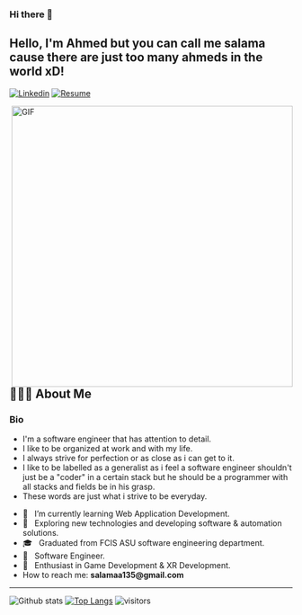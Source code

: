### Hi there 👋

<!--
**salama135/salama135** is a ✨ _special_ ✨ repository because its `README.md` (this file) appears on your GitHub profile.

Here are some ideas to get you started:

- 🔭 I’m currently working on ...
- 🌱 I’m currently learning ...
- 👯 I’m looking to collaborate on ...
- 🤔 I’m looking for help with ...
- 💬 Ask me about ...
- 📫 How to reach me: ...
- 😄 Pronouns: ...
- ⚡ Fun fact: ...
-->


<!-- Your title -->
## Hello, I'm Ahmed but you can call me salama cause there are just too many ahmeds in the world xD!

<!-- Your badges
You can use the website to generate badges: https://shields.io/
-->

[![Linkedin](https://img.shields.io/badge/-LinkedIn-blue?style=flat&logo=Linkedin&logoColor=white)](https://www.linkedin.com/in/ahmed-salama-182408161/)
[![Resume](https://img.shields.io/badge/Resume-<COLOR>.svg)](https://drive.google.com/file/d/1_pVPYTK-xjvIKhMmw39TNwBDZIacYlTC/view?usp=sharing)



        
<img align="right" alt="GIF" src="https://media1.tenor.com/images/f9f538569c006d7369a87308b93272f7/tenor.gif?itemid=4884111" width="500"/>

## 👨🏻‍💻 About Me ##

### Bio ###
* I'm a software engineer that has attention to detail. 
* I like to be organized at work and with my life. 
* I always strive for perfection or as close as i can get to it.
* I like to be labelled as a generalist as i feel a software engineer shouldn't just be a "coder" in a certain stack but he should be a programmer with all stacks and fields be in his grasp. 
* These words are just what i strive to be everyday.


- 🔭 &nbsp; I’m currently learning Web Application Development.
- 🤔 &nbsp; Exploring new technologies and developing software & automation solutions.
- 🎓 &nbsp; Graduated from FCIS ASU software engineering department.
- 💼 &nbsp; Software Engineer.
- 🌱 &nbsp; Enthusiast in Game Development & XR Development.
- How to reach me: __salamaa135@gmail.com__
&nbsp;


---


![Github stats](https://github-readme-stats.vercel.app/api?username=salama135&show_icons=true&hide_border=true)   [![Top Langs](https://github-readme-stats.vercel.app/api/top-langs/?username=salama135&layout=compact&theme=radical)](https://github.com/salama135?tab=repositories)   ![visitors](https://visitor-badge.laobi.icu/badge?page_id=salama135)

